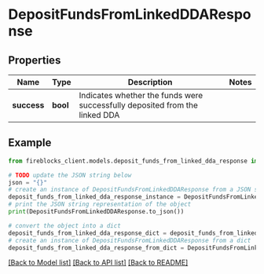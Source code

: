 # DepositFundsFromLinkedDDAResponse


## Properties

Name | Type | Description | Notes
------------ | ------------- | ------------- | -------------
**success** | **bool** | Indicates whether the funds were successfully deposited from the linked DDA | 

## Example

```python
from fireblocks_client.models.deposit_funds_from_linked_dda_response import DepositFundsFromLinkedDDAResponse

# TODO update the JSON string below
json = "{}"
# create an instance of DepositFundsFromLinkedDDAResponse from a JSON string
deposit_funds_from_linked_dda_response_instance = DepositFundsFromLinkedDDAResponse.from_json(json)
# print the JSON string representation of the object
print(DepositFundsFromLinkedDDAResponse.to_json())

# convert the object into a dict
deposit_funds_from_linked_dda_response_dict = deposit_funds_from_linked_dda_response_instance.to_dict()
# create an instance of DepositFundsFromLinkedDDAResponse from a dict
deposit_funds_from_linked_dda_response_from_dict = DepositFundsFromLinkedDDAResponse.from_dict(deposit_funds_from_linked_dda_response_dict)
```
[[Back to Model list]](../README.md#documentation-for-models) [[Back to API list]](../README.md#documentation-for-api-endpoints) [[Back to README]](../README.md)


